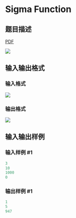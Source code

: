 # Sigma Function

## 题目描述

[problemUrl]: https://uva.onlinejudge.org/index.php?option=com_onlinejudge&Itemid=8&category=25&page=show_problem&problem=2390

[PDF](https://uva.onlinejudge.org/external/113/p11395.pdf)

![](https://cdn.luogu.com.cn/upload/vjudge_pic/UVA11395/11a953ea361ad3ef39664dc00fcd447502e8c7d7.png)

## 输入输出格式

### 输入格式

![](https://cdn.luogu.com.cn/upload/vjudge_pic/UVA11395/ed55a09f5bda192acc298dc6484130872d72286b.png)

### 输出格式

![](https://cdn.luogu.com.cn/upload/vjudge_pic/UVA11395/9657c3bb32549f34d1ab61ac94da74f078098647.png)

## 输入输出样例

### 输入样例 #1

```cpp
3
10
1000
0
```


### 输出样例 #1

```cpp
1
5
947
```


